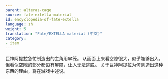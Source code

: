 ```yaml
---
parent: alteras-cage
source: fate-extella-material
id: encyclopedia-of-fate-extella
language: zh
weight: 5
translation: "Fate/EXTELLA material (中文)"
category:
- item
---
```


巨神阿提拉急忙制造出的主角用牢笼。
从画面上来看空隙很大，似乎能够出入。但看似空隙的部分都设有屏障，让人无法逃脱。
关于巨神阿提拉为何创造出这种东西的理由，将在游戏中述说。
